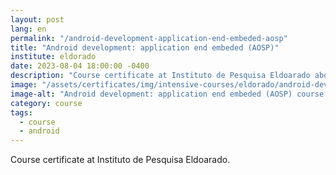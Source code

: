 ```yaml
---
layout: post
lang: en
permalink: "/android-development-application-end-embeded-aosp"
title: "Android development: application end embeded (AOSP)"
institute: eldorado
date: 2023-08-04 18:00:00 -0400
description: "Course certificate at Instituto de Pesquisa Eldoarado about Android Open Source Project."
image: "/assets/certificates/img/intensive-courses/eldorado/android-development-application-end-embeded-aosp/front-pt.jpg"
image-alt: "Android development: application end embeded (AOSP) course certificate"
category: course
tags:
  - course
  - android
---
```


Course certificate at Instituto de Pesquisa Eldoarado.
